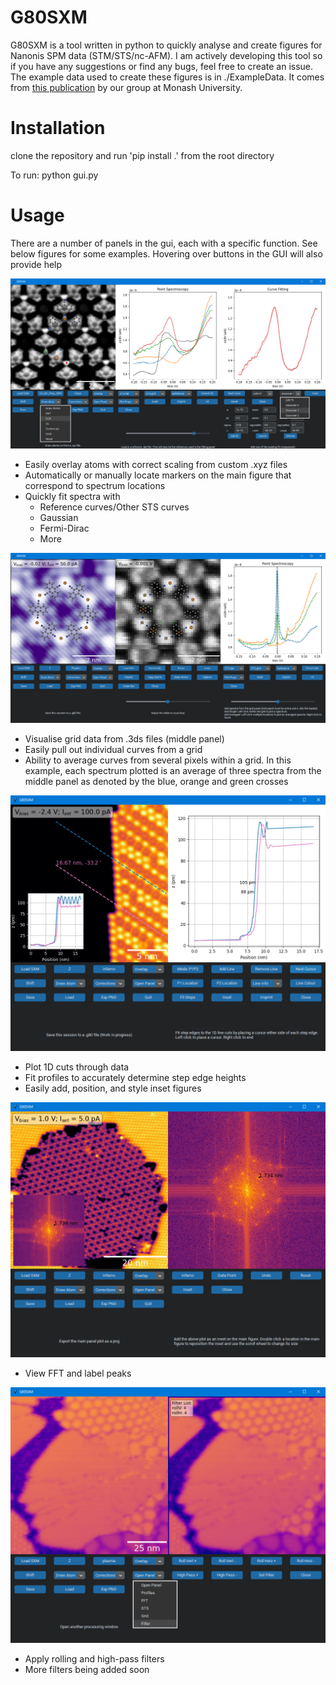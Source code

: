 # G80SXM
G80SXM is a tool written in python to quickly analyse and create figures for Nanonis SPM data (STM/STS/nc-AFM).
I am actively developing this tool so if you have any suggestions or find any bugs, feel free to create an issue. The example data used to create these figures is in ./ExampleData. It comes from [this publication](https://onlinelibrary.wiley.com/doi/abs/10.1002/adfm.202106474) by our group at Monash University.

# Installation
clone the repository and run 'pip install .' from the root directory

To run: python gui.py

# Usage
There are a number of panels in the gui, each with a specific function. See below figures for some examples. Hovering over buttons in the GUI will also provide help

![nc-AFM_with_STS](./Documentation/nc-AFM_with_STS_and_molecules.png)
* Easily overlay atoms with correct scaling from custom .xyz files
* Automatically or manually locate markers on the main figure that correspond to spectrum locations
* Quickly fit spectra with
  * Reference curves/Other STS curves
  * Gaussian
  * Fermi-Dirac
  * More

![STM_with_Grid_and_STS](./Documentation/TOPO_with_Grid_and_AveragedSTS.png)
* Visualise grid data from .3ds files (middle panel)
* Easily pull out individual curves from a grid
* Ability to average curves from several pixels within a grid. In this example, each spectrum plotted is an average of three spectra from the middle panel as denoted by the blue, orange and green crosses

![TOPO_with_FitSteps](./Documentation/TOPO_with_FitSteps.png)
* Plot 1D cuts through data
* Fit profiles to accurately determine step edge heights
* Easily add, position, and style inset figures

![TOPO_with_FFT_and_FFTInset](./Documentation/TOPO_with_FFT_and_FFTInset.png)
* View FFT and label peaks

![TOPO_with_filter](./Documentation/TOPO_with_filter.png)
* Apply rolling and high-pass filters
* More filters being added soon
